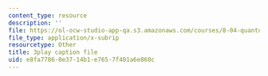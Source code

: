 ```yaml
---
content_type: resource
description: ''
file: https://ol-ocw-studio-app-qa.s3.amazonaws.com/courses/8-04-quantum-physics-i-spring-2013/e8fa77860e3714b1e7657f401a6e860c_R4LyPVfGWtI.srt
file_type: application/x-subrip
resourcetype: Other
title: 3play caption file
uid: e8fa7786-0e37-14b1-e765-7f401a6e860c
---
```

